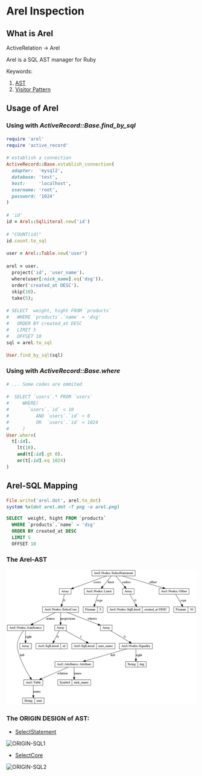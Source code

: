 # Arel Inspection
## What is Arel

ActiveRelation -> Arel

Arel is a SQL AST manager for Ruby

Keywords:

1. [AST](http://en.wikipedia.org/wiki/Abstract_syntax_tree)
2. [Visitor Pattern](http://en.wikipedia.org/wiki/Visitor_pattern)

## Usage of Arel
### Using with *ActiveRecord::Base.find\_by\_sql*
```ruby
require 'arel'
require 'active_record'

# establish a connection
ActiveRecord::Base.establish_connection(
  adapter:  'mysql2',
  database: 'test',
  host:     'localhost',
  username: 'root',
  password: '1024'
)

# 'id'
id = Arel::SqlLiteral.new('id')

# "COUNT(id)"
id.count.to_sql

user = Arel::Table.new('user')

arel = user.
  project('id', 'user_name').
  where(user[:nick_name].eq('dsg')).
  order('created_at DESC').
  skip(10).
  take(5);

# SELECT  weight, hight FROM `products`
#   WHERE `products`.`name` = 'dsg'
#   ORDER BY created_at DESC
#   LIMIT 5
#   OFFSET 10
sql = arel.to_sql

User.find_by_sql(sql)
```

### Using with *ActiveRecord::Base.where*
```ruby
# ... Some codes are ommited

#  SELECT `users`.* FROM `users`
#     WHERE(
#       `users`.`id` < 10
#          AND `users`.`id` > 0
#          OR  `users`.`id` = 1024
#     )
User.where(
  t[:id].
    lt(10).
    and(t[:id].gt 0).
    or(t[:id].eq 1024)
)

```

## Arel-SQL Mapping
```ruby
File.write('arel.dot', arel.to_dot)
system %x(dot arel.dot -T png -o arel.png)
```
```SQL
SELECT  weight, hight FROM `products`
  WHERE `products`.`name` = 'dsg'
  ORDER BY created_at DESC
  LIMIT 5
  OFFSET 10
```

### The Arel-AST
![Arel-AST](https://github.com/dengqinghua/records/blob/master/arel_inspecting/arel.png)

### The ORIGIN DESIGN of AST:

- [SelectStatement](https://www.sqlite.org/syntax/select-stmt.html)

![ORIGIN-SQL1](https://www.sqlite.org/images/syntax/simple-select-stmt.gif)

- [SelectCore](https://www.sqlite.org/syntax/select-core.html)

![ORIGIN-SQL2](https://www.sqlite.org/images/syntax/select-core.gif)

